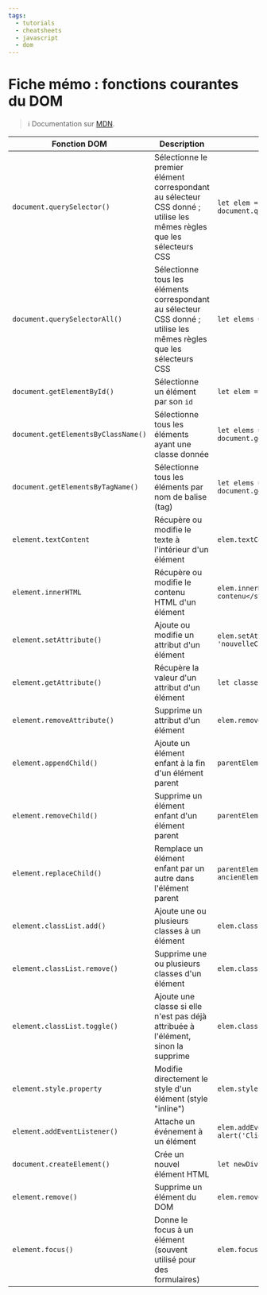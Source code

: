 ```yaml
---
tags:
  - tutorials
  - cheatsheets
  - javascript
  - dom
---
```


# Fiche mémo : fonctions courantes du DOM

> ℹ️ Documentation sur [MDN](https://developer.mozilla.org/fr/docs/Web/API/Document#propri%C3%A9t%C3%A9s).

| **Fonction DOM**                    | **Description**                                                                                                       | **Exemple**                                                          |
| ----------------------------------- | --------------------------------------------------------------------------------------------------------------------- | -------------------------------------------------------------------- |
| `document.querySelector()`          | Sélectionne le premier élément correspondant au sélecteur CSS donné ; utilise les mêmes règles que les sélecteurs CSS | `let elem = document.querySelector('.classe');`                      |
| `document.querySelectorAll()`       | Sélectionne tous les éléments correspondant au sélecteur CSS donné ; utilise les mêmes règles que les sélecteurs CSS  | `let elems = document.querySelectorAll('p');`                        |
| `document.getElementById()`         | Sélectionne un élément par son `id`                                                                                   | `let elem = document.getElementById('monId');`                       |
| `document.getElementsByClassName()` | Sélectionne tous les éléments ayant une classe donnée                                                                 | `let elems = document.getElementsByClassName('maClasse');`           |
| `document.getElementsByTagName()`   | Sélectionne tous les éléments par nom de balise (tag)                                                                 | `let elems = document.getElementsByTagName('div');`                  |
| `element.textContent`               | Récupère ou modifie le texte à l'intérieur d'un élément                                                               | `elem.textContent = 'Nouveau texte';`                                |
| `element.innerHTML`                 | Récupère ou modifie le contenu HTML d'un élément                                                                      | `elem.innerHTML = '<strong>Nouveau contenu</strong>';`               |
| `element.setAttribute()`            | Ajoute ou modifie un attribut d'un élément                                                                            | `elem.setAttribute('class', 'nouvelleClasse');`                      |
| `element.getAttribute()`            | Récupère la valeur d'un attribut d'un élément                                                                         | `let classe = elem.getAttribute('class');`                           |
| `element.removeAttribute()`         | Supprime un attribut d'un élément                                                                                     | `elem.removeAttribute('class');`                                     |
| `element.appendChild()`             | Ajoute un élément enfant à la fin d'un élément parent                                                                 | `parentElem.appendChild(childElem);`                                 |
| `element.removeChild()`             | Supprime un élément enfant d'un élément parent                                                                        | `parentElem.removeChild(childElem);`                                 |
| `element.replaceChild()`            | Remplace un élément enfant par un autre dans l'élément parent                                                         | `parentElem.replaceChild(nouvelElem, ancienElem);`                   |
| `element.classList.add()`           | Ajoute une ou plusieurs classes à un élément                                                                          | `elem.classList.add('classe1', 'classe2');`                          |
| `element.classList.remove()`        | Supprime une ou plusieurs classes d'un élément                                                                        | `elem.classList.remove('classe1');`                                  |
| `element.classList.toggle()`        | Ajoute une classe si elle n'est pas déjà attribuée à l'élément, sinon la supprime                                     | `elem.classList.toggle('active');`                                   |
| `element.style.property`            | Modifie directement le style d'un élément (style "inline")                                                            | `elem.style.backgroundColor = 'blue';`                               |
| `element.addEventListener()`        | Attache un événement à un élément                                                                                     | `elem.addEventListener('click', function() { alert('Clique !'); });` |
| `document.createElement()`          | Crée un nouvel élément HTML                                                                                           | `let newDiv = document.createElement('div');`                        |
| `element.remove()`                  | Supprime un élément du DOM                                                                                            | `elem.remove();`                                                     |
| `element.focus()`                   | Donne le focus à un élément (souvent utilisé pour des formulaires)                                                    | `elem.focus();`                                                      |
